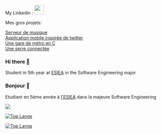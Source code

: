 My Linkedin : <a href="https://www.linkedin.com/in/morinflorian/"><img height="30" src="https://upload.wikimedia.org/wikipedia/commons/c/ca/LinkedIn_logo_initials.png"></a>

Mes gros projets:

[Serveur de musique](https://github.com/Hikachhu/Glpoo_Bessel_Raph_Florian)<br>
[Application mobile inspirée de twitter](https://github.com/Hikachhu/keskheu)<br>
[Une gare de métro en C](https://github.com/Hikachhu/ProjetMetro)<br>
[Une serre connectée](https://github.com/JardinsBruyere)<br>


### Hi there 👋

Student in 5th year at <a href="https://www.esiea.fr/">ESIEA</a> in the Software Engineering major

### Bonjour 👋
  
Etudiant en 5ème année à <a href="https://www.esiea.fr/">l'ESIEA</a> dans la majeure Software Engineering

![](https://github-readme-stats.vercel.app/api?username=Hikachhu&count_private=false&show_icons=true&theme=highcontrast)

[![Top Langs](https://api.githubtrends.io/user/svg/Hikachhu/langs?time_range=one_year&theme=dark)](https://api.githubtrends.io/user/svg/Hikachhu/langs?time_range=one_year&theme=dark)

[![Top Langs](https://api.githubtrends.io/user/svg/Hikachhu/repos?time_range=one_year&group=other&loc_metric=changed&theme=dark)]([https://api.githubtrends.io/user/svg/Hikachhu/langs?time_range=one_year&theme=dark](https://api.githubtrends.io/user/svg/Hikachhu/repos?time_range=one_year&group=other&loc_metric=changed&theme=dark))


<!--

**Hikachhu/Hikachhu** is a ✨ _special_ ✨ repository because its `README.md` (this file) appears on your GitHub profile.

Here are some ideas to get you started:

- 🔭 I’m currently working on ...
- 🌱 I’m currently learning ...
- 👯 I’m looking to collaborate on ...
- 🤔 I’m looking for help with ...
- 💬 Ask me about ...
- 📫 How to reach me: ...
- 😄 Pronouns: ...
- ⚡ Fun fact: ...
-->
